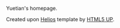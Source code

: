 Yuetian's homepage.

Created upon [Helios](https://html5up.net/helios) template by [HTML5 UP](html5up.net).